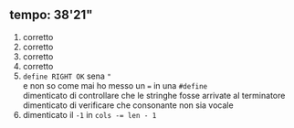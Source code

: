 ## tempo: 38'21"

1. corretto
2. corretto
3. corretto
4. corretto
5. `define RIGHT OK` sena `"`  
   e non so come mai ho messo un `=` in una `#define`  
   dimenticato di controllare che le stringhe fosse arrivate al terminatore  
   dimenticato di verificare che consonante non sia vocale
6. dimenticato il `-1` in `cols -= len - 1`
